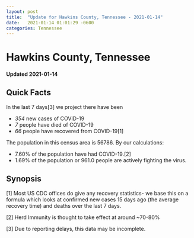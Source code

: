 ```yaml
---
layout: post
title:  "Update for Hawkins County, Tennessee - 2021-01-14"
date:   2021-01-14 01:01:29 -0600
categories: Tennessee
---
```


# Hawkins County, Tennessee
#### Updated 2021-01-14

## Quick Facts

In the last 7 days[3] we project there have been
- *354* new cases of COVID-19
- *7* people have died of COVID-19
- *66* people have recovered from COVID-19[1]

The population in this census area is 56786. By our calculations:
- 7.60% of the population have had COVID-19.[2]
- 1.69% of the population or 961.0 people are actively fighting the virus.

## Synopsis




[1] Most US CDC offices do give any recovery statistics- we base this on a formula which looks at confirmed new cases
15 days ago (the average recovery time) and deaths over the last 7 days.

[2] Herd Immunity is thought to take effect at around ~70-80%

[3] Due to reporting delays, this data may be incomplete.
 
    